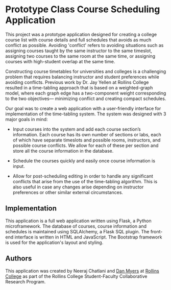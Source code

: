 # Prototype Class Course Scheduling Application
This project was a prototype application designed for creating a college course list with course details and full schedules that avoids as much conflict as possible. Avoiding 'conflict' refers to avoiding situations such as assigning courses taught by the same instructor to the same timeslot, assigning two courses to the same room at the same time, or assigning courses with high-student overlap at the same time.

Constructing course timetables for universities and colleges is a challenging problem that requires balancing instructor and student preferences while avoiding conflicts. Previous work by Dr. Jay Yellen at Rollins College resulted in a time-tabling approach that is based on a weighted-graph model, where each graph edge has a two-component weight corresponding to the two objectives— minimizing conflict and creating compact schedules. 

Our goal was to create a web application with a user-friendly interface for implementation of the time-tabling system. The system was designed with 3 major goals in mind:

* Input courses into the system and add each course section’s information. Each course has its own number of sections or labs, each of which have separate timeslots and possible rooms, instructors, and possible course conflicts. We allow for each of these per section and store all the course information in the database.

* Schedule the courses quickly and easily once course information is input.

* Allow for post-scheduling editing in order to handle any significant conflicts that arise from the use of the time-tabling algorithm. This is also useful in case any changes arise depending on instructor preferences or other similar external circumstances.

## Implementation
This application is a full web application written using Flask, a Python microframework. The database of courses, course information and schedules is maintained using SQLAlchemy, a Flask SQL plugin. The front-end interface is written in HTML and JavaScript. The Bootstrap framework is used for the application's layout and styling.

## Authors
This application was created by Neeraj Chatlani and [Dan Myers](http://dansmyers.github.io) at [Rollins College](http://www.rollins.edu) as part of the Rollins College Student-Faculty Collaborative Research Program.
